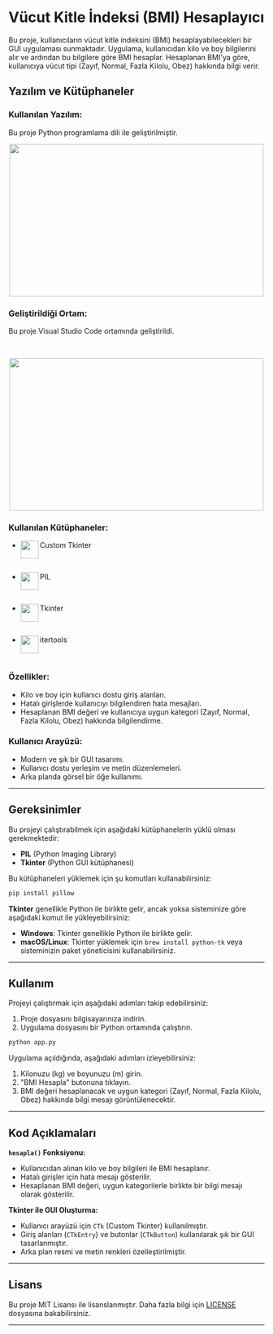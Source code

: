 


# Vücut Kitle İndeksi (BMI) Hesaplayıcı

Bu proje, kullanıcıların vücut kitle indeksini (BMI) hesaplayabilecekleri bir GUI uygulaması sunmaktadır. Uygulama, kullanıcıdan kilo ve boy bilgilerini alır ve ardından bu bilgilere göre BMI hesaplar. Hesaplanan BMI'ya göre, kullanıcıya vücut tipi (Zayıf, Normal, Fazla Kilolu, Obez) hakkında bilgi verir. 

## Yazılım ve Kütüphaneler

### Kullanılan Yazılım:

Bu proje Python programlama dili ile geliştirilmiştir.
<br>
<p align="center"> <img src="https://ideacdn.net/idea/ct/82/myassets/blogs/python-avantaj.jpg?revision=1581874510" width=500, height=300></p>

### Geliştirildiği Ortam:



Bu proje Visual Studio Code ortamında geliştirildi.

<br>
<p align="center"> <img src="https://www.jeffedmondson.dev/content/images/2023/07/vscode.png" width=500, height=300></p>


### Kullanılan Kütüphaneler:


- Custom Tkinter <img src="https://styles.redditmedia.com/t5_8tx64t/styles/communityIcon_kbz7e49k7obb1.png" width="35" align="left">
<br>


- PIL<img src="https://python-pillow.github.io/assets/images/pillow-logo-248x250.png" width="35" align="left">
<br>

- Tkinter <img src="https://blogger.googleusercontent.com/img/b/R29vZ2xl/AVvXsEiI0t0Y9CTxpGbvzomIpNd5bb4e-8lny0qrPJLBygCDMTNroCdk7FH9icIGwHPO7-SdPYBZWnvs7-I7aSf1F03kmFlFsCMdKNBMFd7B8_VGkxMQgKYhYHXJy76TxjdJERo_tNuoxkn3QgU/s200/tkinter-pluma.png" width="35" align="left">
<br>

- itertools <img src="https://mblogthumb-phinf.pstatic.net/MjAyMjA5MjFfMjAy/MDAxNjYzNzQ1MDYyMjcx.z7s3EiUTtxU1b2QJKhm5vb-hjrnY0GEhbXBaM0T8JXwg.UVRvOE9qXushbX1qU73LYz7JTHSCsz7LWbRoknhKQM4g.PNG.dldudcks1779/Python.png?type=w800" width="35" align="left">
<br>




### Özellikler:
- Kilo ve boy için kullanıcı dostu giriş alanları.
- Hatalı girişlerde kullanıcıyı bilgilendiren hata mesajları.
- Hesaplanan BMI değeri ve kullanıcıya uygun kategori (Zayıf, Normal, Fazla Kilolu, Obez) hakkında bilgilendirme.

### Kullanıcı Arayüzü:
- Modern ve şık bir GUI tasarımı.
- Kullanıcı dostu yerleşim ve metin düzenlemeleri.
- Arka planda görsel bir öğe kullanımı.

---

## Gereksinimler

Bu projeyi çalıştırabilmek için aşağıdaki kütüphanelerin yüklü olması gerekmektedir:

- **PIL** (Python Imaging Library)
- **Tkinter** (Python GUI kütüphanesi)

Bu kütüphaneleri yüklemek için şu komutları kullanabilirsiniz:

```bash
pip install pillow
```

**Tkinter** genellikle Python ile birlikte gelir, ancak yoksa sisteminize göre aşağıdaki komut ile yükleyebilirsiniz:

- **Windows**: Tkinter genellikle Python ile birlikte gelir.
- **macOS/Linux**: Tkinter yüklemek için `brew install python-tk` veya sisteminizin paket yöneticisini kullanabilirsiniz.

---

## Kullanım

Projeyi çalıştırmak için aşağıdaki adımları takip edebilirsiniz:

1. Proje dosyasını bilgisayarınıza indirin.
2. Uygulama dosyasını bir Python ortamında çalıştırın.

```bash
python app.py
```

Uygulama açıldığında, aşağıdaki adımları izleyebilirsiniz:

1. Kilonuzu (kg) ve boyunuzu (m) girin.
2. "BMI Hesapla" butonuna tıklayın.
3. BMI değeri hesaplanacak ve uygun kategori (Zayıf, Normal, Fazla Kilolu, Obez) hakkında bilgi mesajı görüntülenecektir.

---

## Kod Açıklamaları

**`hesapla()` Fonksiyonu:**
- Kullanıcıdan alınan kilo ve boy bilgileri ile BMI hesaplanır.
- Hatalı girişler için hata mesajı gösterilir.
- Hesaplanan BMI değeri, uygun kategorilerle birlikte bir bilgi mesajı olarak gösterilir.

**Tkinter ile GUI Oluşturma:**
- Kullanıcı arayüzü için `CTk` (Custom Tkinter) kullanılmıştır.
- Giriş alanları (`CTkEntry`) ve butonlar (`CTkButton`) kullanılarak şık bir GUI tasarlanmıştır.
- Arka plan resmi ve metin renkleri özelleştirilmiştir.

---



## Lisans

Bu proje MIT Lisansı ile lisanslanmıştır. Daha fazla bilgi için [LICENSE](LICENSE) dosyasına bakabilirsiniz.

---


